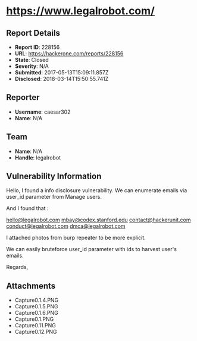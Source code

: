 # https://www.legalrobot.com/

## Report Details
- **Report ID**: 228156
- **URL**: https://hackerone.com/reports/228156
- **State**: Closed
- **Severity**: N/A
- **Submitted**: 2017-05-13T15:09:11.857Z
- **Disclosed**: 2018-03-14T15:50:55.741Z

## Reporter
- **Username**: caesar302
- **Name**: N/A

## Team
- **Name**: N/A
- **Handle**: legalrobot

## Vulnerability Information
Hello,
I found a info disclosure vulnerability. We can enumerate emails via user_id parameter from Manage users.

And I found that :

hello@legalrobot.com
mbay@codex.stanford.edu
contact@hackerunit.com
conduct@legalrobot.com
dmca@legalrobot.com 

I attached photos from burp repeater to be more explicit.

We can easily bruteforce user_id parameter with ids to harvest user's emails.

Regards,

## Attachments
- Capture0.1.4.PNG
- Capture0.1.5.PNG
- Capture0.1.6.PNG
- Capture0.1.PNG
- Capture0.11.PNG
- Capture0.12.PNG

